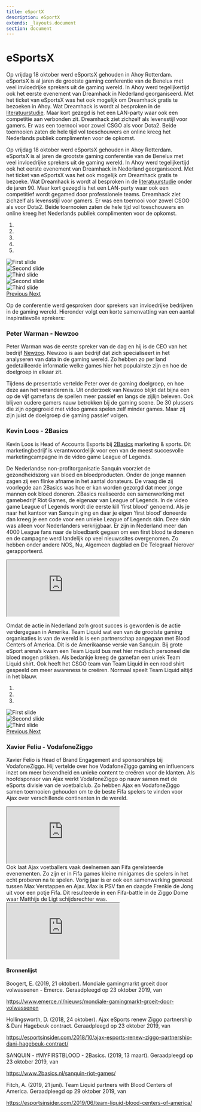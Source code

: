 ```yaml
---
title: eSportX 
description: eSportX
extends: _layouts.document
section: document
---
```


# eSportsX 

Op vrijdag 18 oktober werd eSportsX gehouden in Ahoy Rotterdam. eSportsX is al jaren de grootste gaming conferentie van de Benelux met veel invloedrijke sprekers uit de gaming wereld. In Ahoy werd tegelijkertijd ook het eerste evenement van Dreamhack in Nederland georganiseerd. Met het ticket van eSportsX was het ook mogelijk om Dreamhack gratis te bezoeken in Ahoy. Wat Dreamhack is wordt al besproken in de [literatuurstudie](/docs/literatuurstudie). Maar kort gezegd is het een LAN-party waar ook een competitie aan verbonden zit. Dreamhack ziet zichzelf als levensstijl voor gamers. Er was een toernooi voor zowel CSGO als voor Dota2. Beide toernooien zaten de hele tijd vol toeschouwers en online kreeg het Nederlands publiek complimenten voor de opkomst. 

Op vrijdag 18 oktober werd eSportsX gehouden in Ahoy Rotterdam. eSportsX is al jaren de grootste gaming conferentie van de Benelux met veel invloedrijke sprekers uit de gaming wereld. In Ahoy werd tegelijkertijd ook het eerste evenement van Dreamhack in Nederland georganiseerd. Met het ticket van eSportsX was het ook mogelijk om Dreamhack gratis te bezoeke. Wat Dreamhack is wordt al besproken in de [literatuurstudie](/docs/literatuurstudie) onder de jaren 90. Maar kort gezegd is het een LAN-party waar ook een competitief wordt gegamed door professionele teams. Dreamhack ziet zichzelf als levensstijl voor gamers. Er was een toernooi voor zowel CSGO als voor Dota2. Beide toernooien zaten de hele tijd vol toeschouwers en online kreeg het Nederlands publiek complimenten voor de opkomst. 

<div id="jaren80carousel" class="carousel slide mb-4" data-ride="carousel">
  <ol class="carousel-indicators">
    <li data-target="#jaren80carousel" data-slide-to="0" class="active"></li>
    <li data-target="#jaren80carousel" data-slide-to="1"></li>
    <li data-target="#jaren80carousel" data-slide-to="2"></li>
    <li data-target="#jaren80carousel" data-slide-to="3"></li>
    <li data-target="#jaren80carousel" data-slide-to="4"></li>
  </ol>
  <div class="carousel-inner">
    <div class="carousel-item active">
      <img class="d-block w-100" src="/assets/img/dreamhack-rotterdam-five.jpg" alt="First slide">
    </div>
    <div class="carousel-item">
      <img class="d-block w-100" src="/assets/img/dreamhack-rotterdam-six.jpg" alt="Second slide">
    </div>
    <div class="carousel-item">
      <img class="d-block w-100" src="/assets/img/dreamhack-rotterdam-three.jpg" alt="Third slide">
    </div>
    <div class="carousel-item">
      <img class="d-block w-100" src="/assets/img/dreamhack-rotterdam-two.jpg" alt="Second slide">
    </div>
    <div class="carousel-item">
      <img class="d-block w-100" src="/assets/img/dreamhack-rotterdam-four.jpg" alt="Third slide">
    </div>
  </div>
  <a class="carousel-control-prev" href="#jaren80carousel" role="button" data-slide="prev">
    <span class="carousel-control-prev-icon" aria-hidden="true"></span>
    <span class="sr-only">Previous</span>
  </a>
  <a class="carousel-control-next" href="#jaren80carousel" role="button" data-slide="next">
    <span class="carousel-control-next-icon" aria-hidden="true"></span>
    <span class="sr-only">Next</span>
  </a>
</div>

Op de conferentie werd gesproken door sprekers van invloedrijke bedrijven in de gaming wereld. Hieronder volgt een korte samenvatting van een aantal inspiratievolle sprekers: 

### Peter Warman - Newzoo
Peter Warman was de eerste spreker van de dag en hij is de CEO van het bedrijf [Newzoo](https://newzoo.com). Newzoo is aan bedrijf dat zich specialiseert in het analyseren van data in de gaming wereld. Zo hebben zo per land gedetailleerde informatie welke games hier het populairste zijn en hoe de doelgroep in elkaar zit. 

Tijdens de presentatie vertelde Peter over de gaming doelgroep, en hoe deze aan het veranderen is. Uit onderzoek van Newzoo blijkt dat bijna een op de vijf gamefans de spellen meer passief en langs de zijlijn beleven. Ook blijven oudere gamers nauw betrokken bij de gaming scene. De 30 plussers die zijn opgegroeid met video games spelen zelf minder games. Maar zij zijn juist de doelgroep die gaming passief volgen. 

### Kevin Loos - 2Basics 
Kevin Loos is Head of Accounts Esports bij [2Basics](https://www.2basics.nl/) marketing & sports. Dit marketingbedrijf is verantwoordelijk voor een van de meest succesvolle marketingcampagne in de video game League of Legends. 

De Nederlandse non-profitorganisatie Sanquin voorziet de gezondheidszorg van bloed en bloedproducten. Onder de jonge mannen zagen zij een flinke afname in het aantal donateurs. De vraag die zij voorlegde aan 2Basics was hoe er kan worden gezorgd dat meer jonge mannen ook bloed doneren. 2Basics realiseerde een samenwerking met gamebedrijf Riot Games, de eigenaar van League of Legends. 
In de video game League of Legends wordt die eerste kill ‘first blood’ genoemd. Als je naar het kantoor van Sanquin ging en daar je eigen ‘first blood’ doneerde dan kreeg je een code voor een unieke League of Legends skin. Deze skin was alleen voor Nederlanders verkrijgbaar. Er zijn in Nederland meer dan 4000 League fans naar de bloedbank gegaan om een first blood te doneren en de campagne werd landelijk op veel nieuwssites overgenomen. Zo hebben onder andere NOS, Nu, Algemeen dagblad en De Telegraaf hierover gerapporteerd.
<div class="embed-responsive embed-responsive-16by9">
  <iframe class="embed-responsive-item" src="https://www.youtube.com/embed/hzCNx3KFuJ8" allowfullscreen></iframe>
</div>

Omdat de actie in Nederland zo’n groot succes is geworden is de actie verdergegaan in Amerika. Team Liquid wat een van de grootste gaming organisaties is van de wereld is is een partnerschap aangegaan met Blood Centers of America. Dit is de Amerikaanse versie van Sanquin. Bij grote eSport arena’s kwam een Team Liquid bus met hier medisch personeel die bloed mogen prikken. Als bedankje kreeg de gamefan een uniek Team Liquid shirt. Ook heeft het CSGO team van Team Liquid in een rood shirt gespeeld om meer awareness te creëren. Normaal speelt Team Liquid altijd in het blauw. 

<div id="liquid" class="carousel slide mb-4" data-ride="carousel">
  <ol class="carousel-indicators">
    <li data-target="#liquid" data-slide-to="0" class="active"></li>
    <li data-target="#liquid" data-slide-to="1"></li>
    <li data-target="#liquid" data-slide-to="2"></li>
  </ol>
  <div class="carousel-inner">
    <div class="carousel-item active">
      <img class="d-block w-100" src="/assets/img/team-liquid-shirt.jpg" alt="First slide">
    </div>
    <div class="carousel-item">
      <img class="d-block w-100" src="/assets/img/team-liquid-van.jpg" alt="Second slide">
    </div>
    <div class="carousel-item">
      <img class="d-block w-100" src="/assets/img/team-liquid.jpg" alt="Third slide">
    </div>
  </div>
  <a class="carousel-control-prev" href="#liquid" role="button" data-slide="prev">
    <span class="carousel-control-prev-icon" aria-hidden="true"></span>
    <span class="sr-only">Previous</span>
  </a>
  <a class="carousel-control-next" href="#liquid" role="button" data-slide="next">
    <span class="carousel-control-next-icon" aria-hidden="true"></span>
    <span class="sr-only">Next</span>
  </a>
</div>

### Xavier Feliu - VodafoneZiggo
Xavier Felio is Head of Brand Engagement and sponsorships bij VodafoneZiggo. 
Hij vertelde over hoe VodafoneZiggo gaming en influencers inzet om meer bekendheid en unieke content te creëren voor de klanten. Als hoofdsponsor van Ajax werkt VodafoneZiggo op nauw samen met de eSports divisie van de voetbalclub. Zo hebben Ajax en VodafoneZiggo samen toernooien gehouden om te de beste Fifa spelers te vinden voor Ajax over verschillende continenten in de wereld.  

<div class="embed-responsive embed-responsive-16by9">
  <iframe class="embed-responsive-item" src="https://www.youtube.com/embed/adTmkGqAY_A" allowfullscreen></iframe>
</div>
Ook laat Ajax voetballers vaak deelnemen aan Fifa gerelateerde evenementen. Zo zijn er in Fifa games kleine minigames die spelers in het echt proberen na te spelen. Vorig jaar is er ook een samenwerking geweest tussen Max Verstappen en Ajax. Max is PSV fan en daagde Frenkie de Jong uit voor een potje Fifa. Dit resulteerde in een Fifa-battle in de Ziggo Dome waar Matthijs de Ligt schijdsrechter was.   
<div class="embed-responsive embed-responsive-16by9">
  <iframe class="embed-responsive-item" src="https://www.youtube.com/embed/OSZPIE7pQ3Y" allowfullscreen></iframe>
</div>

#### Bronnenlijst
<div class="bronnenlijst">
<p class="bron">
Boogert, E. (2019, 21 oktober). Mondiale gamingmarkt groeit door volwassenen - Emerce. Geraadpleegd op 23 oktober 2019, van</p> <a class="bronlink" href="https://www.emerce.nl/nieuws/mondiale-gamingmarkt-groeit-door-volwassenen" target="_blank">https://www.emerce.nl/nieuws/mondiale-gamingmarkt-groeit-door-volwassenen</a>
<p class="bron">Hollingsworth, D. (2018, 24 oktober). Ajax eSports renew Ziggo partnership & Dani Hagebeuk contract. Geraadpleegd op 23 oktober 2019, van</p><a class="bronlink" href="https://esportsinsider.com/2018/10/ajax-esports-renew-ziggo-partnership-dani-hagebeuk-contract/">https://esportsinsider.com/2018/10/ajax-esports-renew-ziggo-partnership-dani-hagebeuk-contract/</a> 
<p class="bron">SANQUIN - #MYFIRSTBLOOD - 2Basics. (2019, 13 maart). Geraadpleegd op 23 oktober 2019, van</p><a class="bronlink" href="https://www.2basics.nl/sanquin-riot-games/">https://www.2basics.nl/sanquin-riot-games/</a>
<p class="bron">Fitch, A. (2019, 21 juni). Team Liquid partners with Blood Centers of America. Geraadpleegd op 29 oktober 2019, van</p><a class="bronlink" href="https://esportsinsider.com/2019/06/team-liquid-blood-centers-of-america/">https://esportsinsider.com/2019/06/team-liquid-blood-centers-of-america/</a>
</div>